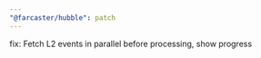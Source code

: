 ```yaml
---
"@farcaster/hubble": patch
---
```


fix: Fetch L2 events in parallel before processing, show progress
